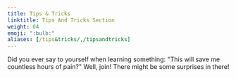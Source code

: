 ```yaml
---
title: Tips & Tricks
linktitle: Tips And Tricks Section
weight: 04
emoji: ":bulb:"
aliases: [/tips&tricks/,/tipsandtricks]
---
```


Did you ever say to yourself when learning something: "This will save me countless hours of pain?" Well, join! There might be some surprises in there!
